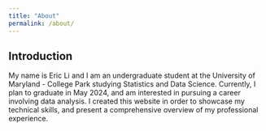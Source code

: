 ```yaml
---
title: "About"
permalink: /about/
---
```


## Introduction

My name is Eric Li and I am an undergraduate student at the University of Maryland - College Park studying Statistics and Data Science. Currently, I plan to graduate in May 2024, and am interested in pursuing a career involving data analysis. I created this website in order to showcase my technical skills, and present a comprehensive overview of my professional experience.
